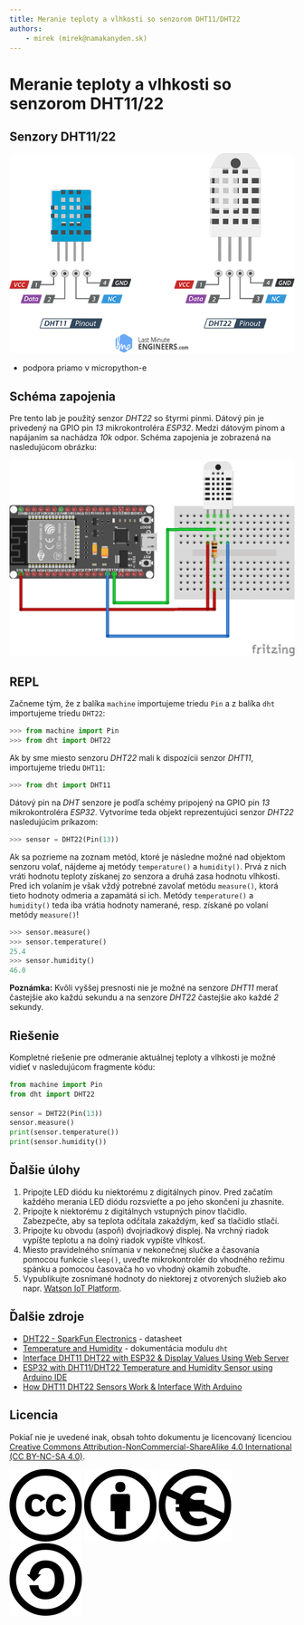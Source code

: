 ```yaml
---
title: Meranie teploty a vlhkosti so senzorom DHT11/DHT22
authors:
	- mirek (mirek@namakanyden.sk)
---
```

# Meranie teploty a vlhkosti so senzorom DHT11/22

## Senzory DHT11/22

![Rozloženie pinov senzorov DHT11 a DHT22](images/dht11.and.dht22.pinout.png)

* podpora priamo v micropython-e

## Schéma zapojenia

Pre tento lab je použitý senzor _DHT22_ so štyrmi pinmi. Dátový pin je privedený na GPIO pin _13_ mikrokontroléra _ESP32_. Medzi dátovým pinom a napájaním sa nachádza _10k_ odpor. Schéma zapojenia je zobrazená na nasledujúcom obrázku:

![Schematic](images/esp32.with.dht22.png)

## REPL

Začneme tým, že z balíka `machine` importujeme triedu `Pin` a z balíka `dht` importujeme triedu `DHT22`:

```python
>>> from machine import Pin
>>> from dht import DHT22
```

Ak by sme miesto senzoru _DHT22_ mali k dispozícii senzor _DHT11_, importujeme triedu `DHT11`:

```python
>>> from dht import DHT11
```

Dátový pin na _DHT_ senzore je podľa schémy pripojený na GPIO pin _13_ mikrokontroléra _ESP32_. Vytvoríme teda objekt reprezentujúci senzor _DHT22_ nasledujúcim príkazom:

```python
>>> sensor = DHT22(Pin(13))
```

Ak sa pozrieme na zoznam metód, ktoré je následne možné nad objektom senzoru volať, nájdeme aj metódy `temperature()` a `humidity()`. Prvá z nich vráti hodnotu teploty získanej zo senzora a druhá zasa hodnotu vlhkosti. Pred ich volaním je však vždý potrebné zavolať metódu `measure()`, ktorá tieto hodnoty odmeria a zapamätá si ich. Metódy `temperature()` a `humidity()` teda iba vrátia hodnoty namerané, resp. získané po volaní metódy `measure()`!

```python
>>> sensor.measure()
>>> sensor.temperature()
25.4
>>> sensor.humidity()
46.0
```

**Poznámka:** Kvôli vyššej presnosti nie je možné na senzore _DHT11_ merať častejšie ako každú sekundu a na senzore _DHT22_ častejšie ako každé _2_ sekundy.

## Riešenie

Kompletné riešenie pre odmeranie aktuálnej teploty a vlhkosti je možné vidieť v nasledujúcom fragmente kódu:


```python
from machine import Pin
from dht import DHT22

sensor = DHT22(Pin(13))
sensor.measure()
print(sensor.temperature())
print(sensor.humidity())
```

## Ďalšie úlohy

1. Pripojte LED diódu ku niektorému z digitálnych pinov. Pred začatím každého merania LED diódu rozsvieťte a po jeho skončení ju zhasnite.
2. Pripojte k niektorému z digitálnych vstupných pinov tlačidlo. Zabezpečte, aby sa teplota odčítala zakaždým, keď sa tlačidlo stlačí.
3. Pripojte ku obvodu (aspoň) dvojriadkový displej. Na vrchný riadok vypíšte teplotu a na dolný riadok vypíšte vlhkosť.
4. Miesto pravidelného snímania v nekonečnej slučke a časovania pomocou funkcie `sleep()`, uveďte mikrokontrolér do vhodného režimu spánku a pomocou časovača ho vo vhodný okamih zobuďte.
5. Vypublikujte zosnímané hodnoty do niektorej z otvorených služieb ako napr. [Watson IoT Platform](https://www.ibm.com/internet-of-things/solutions/iot-platform/watson-iot-platform).

## Ďalšie zdroje

* [DHT22 - SparkFun Electronics](https://www.sparkfun.com/datasheets/Sensors/Temperature/DHT22.pdf) - datasheet
* [Temperature and Humidity](https://docs.micropython.org/en/latest/esp8266/tutorial/dht.html) - dokumentácia modulu `dht`
* [Interface DHT11 DHT22 with ESP32 & Display Values Using Web Server](https://lastminuteengineers.com/esp32-dht11-dht22-web-server-tutorial/)
* [ESP32 with DHT11/DHT22 Temperature and Humidity Sensor using Arduino IDE](https://randomnerdtutorials.com/esp32-dht11-dht22-temperature-humidity-sensor-arduino-ide/)
* [How DHT11 DHT22 Sensors Work & Interface With Arduino](https://lastminuteengineers.com/dht11-dht22-arduino-tutorial/)

## Licencia

Pokiaľ nie je uvedené inak, obsah tohto dokumentu je licencovaný licenciou [Creative Commons Attribution-NonCommercial-ShareAlike 4.0 International (CC BY-NC-SA 4.0)](https://creativecommons.org/licenses/by-nc-sa/4.0/).

![Creative Commons](images/cc.svg) ![by](images/by.svg) ![nc-eu](images/nc-eu.svg) ![sa](images/sa.svg)
